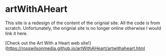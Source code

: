 # artWithAHeart
This site is a redesign of the content of the orignial site. All the code is from scratch. Unfortunately, the orignial site is no longer online otherwise I would link it here.

[Check out the Art With a Heart web site!](https://rosswilsonmedia.github.io/artWithAHeart/artwithaheart.html
